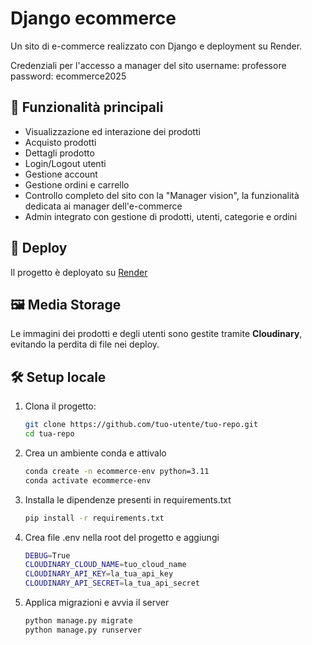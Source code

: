 # Django ecommerce

Un sito di e-commerce realizzato con Django e deployment su Render.

Credenziali per l'accesso a manager del sito
username: professore
password: ecommerce2025

## 🔧 Funzionalità principali
- Visualizzazione ed interazione dei prodotti
- Acquisto prodotti
- Dettagli prodotto
- Login/Logout utenti
- Gestione account
- Gestione ordini e carrello
- Controllo completo del sito con la "Manager vision", la funzionalità dedicata ai manager dell'e-commerce
- Admin integrato con gestione di prodotti, utenti, categorie e ordini


## 🚀 Deploy

Il progetto è deployato su [Render]([https://railway.app](https://render.com/))

## 🖼️ Media Storage

Le immagini dei prodotti e degli utenti sono gestite tramite **Cloudinary**, evitando la perdita di file nei deploy.

## 🛠️ Setup locale

1. Clona il progetto:
   ```bash
   git clone https://github.com/tuo-utente/tuo-repo.git
   cd tua-repo
2. Crea un ambiente conda e attivalo
    ```bash
    conda create -n ecommerce-env python=3.11
    conda activate ecommerce-env
3. Installa le dipendenze presenti in requirements.txt
    ```bash
   pip install -r requirements.txt
4. Crea file .env nella root del progetto e aggiungi
    ```bash
    DEBUG=True
    CLOUDINARY_CLOUD_NAME=tuo_cloud_name
    CLOUDINARY_API_KEY=la_tua_api_key
    CLOUDINARY_API_SECRET=la_tua_api_secret
5. Applica migrazioni e avvia il server
    ```bash
    python manage.py migrate
    python manage.py runserver
